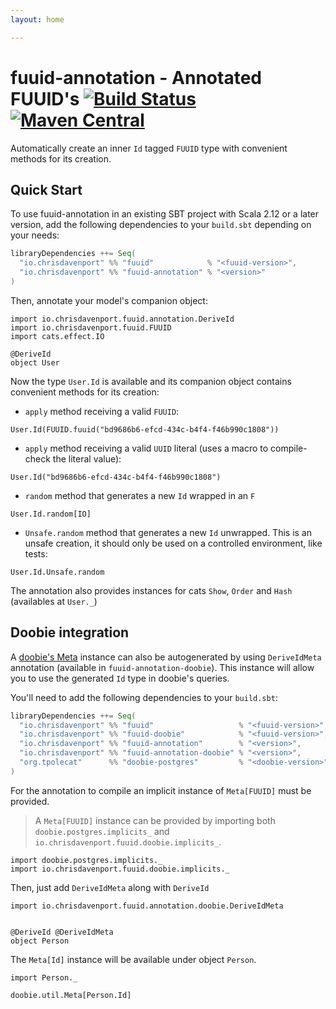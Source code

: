 ```yaml
---
layout: home

---
```


# fuuid-annotation - Annotated FUUID's [![Build Status](https://travis-ci.com/ChristopherDavenport/fuuid-annotation.svg?branch=master)](https://travis-ci.com/ChristopherDavenport/fuuid-annotation) [![Maven Central](https://maven-badges.herokuapp.com/maven-central/io.chrisdavenport/fuuid-annotation_2.12/badge.svg)](https://maven-badges.herokuapp.com/maven-central/io.chrisdavenport/fuuid-annotation_2.12)

Automatically create an inner `Id` tagged `FUUID` type with convenient methods for its creation.

## Quick Start

To use fuuid-annotation in an existing SBT project with Scala 2.12 or a later version, add the following dependencies to your
`build.sbt` depending on your needs:

```scala
libraryDependencies ++= Seq(
  "io.chrisdavenport" %% "fuuid"            % "<fuuid-version>",
  "io.chrisdavenport" %% "fuuid-annotation" % "<version>"
)
```

Then, annotate your model's companion object:

```tut:silent
import io.chrisdavenport.fuuid.annotation.DeriveId
import io.chrisdavenport.fuuid.FUUID
import cats.effect.IO

@DeriveId
object User
```

Now the type `User.Id` is available and its companion object contains convenient methods for its creation:

- `apply` method receiving a valid `FUUID`:

```tut
User.Id(FUUID.fuuid("bd9686b6-efcd-434c-b4f4-f46b990c1808"))
```

- `apply` method receiving a valid `UUID` literal (uses a macro to compile-check the literal value):

```tut
User.Id("bd9686b6-efcd-434c-b4f4-f46b990c1808")
```

- `random` method that generates a new `Id` wrapped in an `F`

```tut
User.Id.random[IO]
```

- `Unsafe.random` method that generates a new `Id` unwrapped. This is an unsafe creation, it should only be used on a controlled environment, like tests:

```tut
User.Id.Unsafe.random
```

The annotation also provides instances for cats `Show`, `Order` and `Hash` (availables at `User._`)

## Doobie integration

A [doobie's Meta](https://git.io/fj64d) instance can also be autogenerated by using `DeriveIdMeta` annotation (available in `fuuid-annotation-doobie`). This instance will allow you to use the generated `Id` type in doobie's queries.

You'll need to add the following dependencies to your `build.sbt`:
                  
```scala
libraryDependencies ++= Seq(
  "io.chrisdavenport" %% "fuuid"                   % "<fuuid-version>",
  "io.chrisdavenport" %% "fuuid-doobie"            % "<fuuid-version>",
  "io.chrisdavenport" %% "fuuid-annotation"        % "<version>",
  "io.chrisdavenport" %% "fuuid-annotation-doobie" % "<version>",
  "org.tpolecat"      %% "doobie-postgres"         % "<doobie-version>",
)
```

For the annotation to compile an implicit instance of `Meta[FUUID]` must be provided.

> A `Meta[FUUID]` instance can be provided by importing both `doobie.postgres.implicits_` and `io.chrisdavenport.fuuid.doobie.implicits_`.

```tut:silent
import doobie.postgres.implicits._
import io.chrisdavenport.fuuid.doobie.implicits._
```

Then, just add `DeriveIdMeta` along with `DeriveId`

```tut:silent
import io.chrisdavenport.fuuid.annotation.doobie.DeriveIdMeta


@DeriveId @DeriveIdMeta
object Person
``` 

The `Meta[Id]` instance will be available under object `Person`. 

```tut:silent
import Person._
```

```tut
doobie.util.Meta[Person.Id]
```